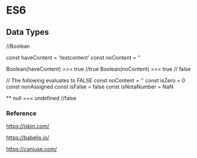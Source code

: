 # ES6

## Data Types
//Boolean

const haveContent = 'testcontent'
const noContent = ''

Boolean(haveContent) === true //true
Boolean(noContent)  === true // false


// The following evaluates to FALSE
const noContent = ''
const isZero = 0
const nonAssigned
const isFalse = false
const isNotaNumber = NaN


** null === undefined //false



### Reference

https://jsbin.com/

https://babeljs.io/

https://caniuse.com/
